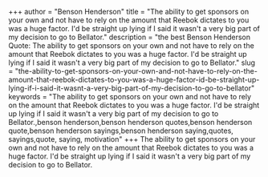 +++
author = "Benson Henderson"
title = "The ability to get sponsors on your own and not have to rely on the amount that Reebok dictates to you was a huge factor. I'd be straight up lying if I said it wasn't a very big part of my decision to go to Bellator."
description = "the best Benson Henderson Quote: The ability to get sponsors on your own and not have to rely on the amount that Reebok dictates to you was a huge factor. I'd be straight up lying if I said it wasn't a very big part of my decision to go to Bellator."
slug = "the-ability-to-get-sponsors-on-your-own-and-not-have-to-rely-on-the-amount-that-reebok-dictates-to-you-was-a-huge-factor-id-be-straight-up-lying-if-i-said-it-wasnt-a-very-big-part-of-my-decision-to-go-to-bellator"
keywords = "The ability to get sponsors on your own and not have to rely on the amount that Reebok dictates to you was a huge factor. I'd be straight up lying if I said it wasn't a very big part of my decision to go to Bellator.,benson henderson,benson henderson quotes,benson henderson quote,benson henderson sayings,benson henderson saying,quotes, sayings,quote, saying, motivation"
+++
The ability to get sponsors on your own and not have to rely on the amount that Reebok dictates to you was a huge factor. I'd be straight up lying if I said it wasn't a very big part of my decision to go to Bellator.
